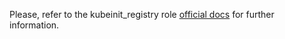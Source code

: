 Please, refer to the kubeinit_registry role
[official docs](https://kubeinit.github.io/kubeinit/roles/role-kubeinit_registry.html)
for further information.
